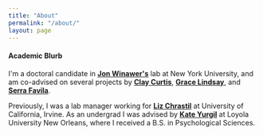 ```yaml
---
title: "About"
permalink: "/about/"
layout: page
---
```


#### Academic Blurb
I'm a doctoral candidate in [**Jon Winawer's**](https://wp.nyu.edu/winawerlab/) lab at New York University, and am co-advised on several projects by [**Clay Curtis**](https://www.clayspacelab.com/), [**Grace Lindsay**](https://lindsay-lab.github.io/), and [**Serra Favila**](https://sites.brown.edu/favila-lab/).

Previously, I was a lab manager working for [**Liz Chrastil**](https://faculty.sites.uci.edu/spatialneuro/) at University of California, Irvine. As an undergrad I was advised by [**Kate Yurgil**](https://www.loyno.edu/academics/faculty-and-staff-directory/kate-yurgil) at Loyola University New Orleans, where I received a B.S. in Psychological Sciences.
